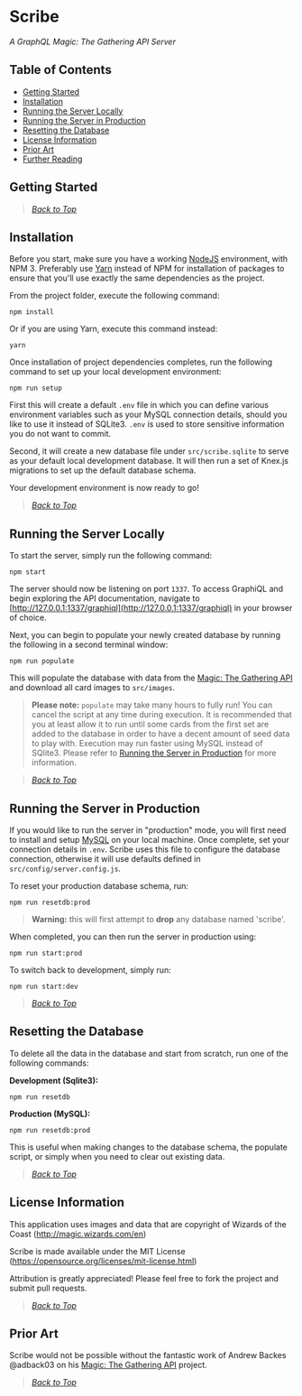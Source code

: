 # Scribe
*A GraphQL Magic: The Gathering API Server*

## <a name="contents"></a> Table of Contents

  - [Getting Started](#start)
  - [Installation](#install)
  - [Running the Server Locally](#run)
  - [Running the Server in Production](#production)
  - [Resetting the Database](#reset)
  - [License Information](#license)
  - [Prior Art](#priorart)
  - [Further Reading](doc/README.md)

## <a name="start"></a> Getting Started

> *[Back to Top](#contents)*

## <a name="install"></a> Installation

Before you start, make sure you have a working [NodeJS](http://nodejs.org/) environment, with NPM 3. Preferably use [Yarn](https://yarnpkg.com/) instead of NPM for installation of packages to ensure that you'll use exactly the same dependencies as the project.

From the project folder, execute the following command:

```shell
npm install
```

Or if you are using Yarn, execute this command instead:

```shell
yarn
```

Once installation of project dependencies completes, run the following command to set up your local development environment:

```shell
npm run setup
```

First this will create a default `.env` file in which you can define various environment variables such as your MySQL connection details, should you like to use it instead of SQLite3. `.env` is used to store sensitive information you do not want to commit.

Second, it will create a new database file under `src/scribe.sqlite` to serve as your default local development database. It will then run a set of Knex.js migrations to set up the default database schema.

Your development environment is now ready to go!

> *[Back to Top](#contents)*

## <a name="run"></a> Running the Server Locally

To start the server, simply run the following command:

```shell
npm start
```

The server should now be listening on port `1337`. To access GraphiQL and begin exploring the API documentation, navigate to [http://127.0.0.1:1337/graphiql](http://127.0.0.1:1337/graphiql) in your browser of choice.

Next, you can begin to populate your newly created database by running the following in a second terminal window:

```shell
npm run populate
```

This will populate the database with data from the [Magic: The Gathering API](https://docs.magicthegathering.io/) and download all card images to `src/images`.

> **Please note:** `populate` may take many hours to fully run! You can cancel the script at any time during execution. It is recommended that you at least allow it to run until some cards from the first set are added to the database in order to have a decent amount of seed data to play with. Execution may run faster using MySQL instead of SQlite3. Please refer to [Running the Server in Production](#production) for more information.

> *[Back to Top](#contents)*

## <a name="production"></a> Running the Server in Production

If you would like to run the server in "production" mode, you will first need to install and setup [MySQL](https://dev.mysql.com/downloads/mysql/) on your local machine. Once complete, set your connection details in `.env`. Scribe uses this file to configure the database connection, otherwise it will use defaults defined in `src/config/server.config.js`.

To reset your production database schema, run:

```shell
npm run resetdb:prod
```

> **Warning:** this will first attempt to **drop** any database named 'scribe'.

When completed, you can then run the server in production using:

```shell
npm run start:prod
```

To switch back to development, simply run:

```shell
npm run start:dev
```

> *[Back to Top](#contents)*

## <a name="license"></a> Resetting the Database

To delete all the data in the database and start from scratch, run one of the following commands:

**Development (Sqlite3):**
```shell
npm run resetdb
```

**Production (MySQL):**
```shell
npm run resetdb:prod
```

This is useful when making changes to the database schema, the populate script, or simply when you need to clear out existing data.

> *[Back to Top](#contents)*

## <a name="license"></a> License Information

This application uses images and data that are copyright of Wizards of the Coast (http://magic.wizards.com/en)

Scribe is made available under the MIT License (https://opensource.org/licenses/mit-license.html)

Attribution is greatly appreciated! Please feel free to fork the project and submit pull requests.

> *[Back to Top](#contents)*

## <a name="priorart"></a> Prior Art

Scribe would not be possible without the fantastic work of
Andrew Backes @adback03 on his [Magic: The Gathering API](https://magicthegathering.io/) project.

> *[Back to Top](#contents)*

